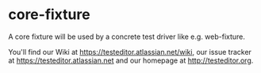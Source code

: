 core-fixture
============

A core fixture will be used by a concrete test driver like e.g. web-fixture.

You'll find our Wiki at https://testeditor.atlassian.net/wiki, our issue tracker at https://testeditor.atlassian.net and our homepage at http://testeditor.org.
